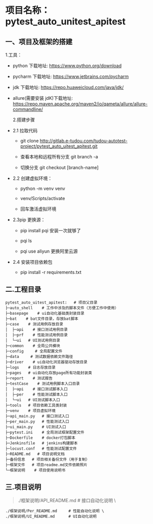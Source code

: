 <!--
 * @Author: ZhangTao 948080782@qq.com
 * @Date: 2022-11-30 13:53:20
 * @LastEditors: ZhangTao 948080782@qq.com
 * @LastEditTime: 2022-11-30 14:19:05
 * @FilePath: \pytest_auto_uitest_apitest\README.md
 * @Description: 这是默认设置,请设置`customMade`, 打开koroFileHeader查看配置 进行设置: https://github.com/OBKoro1/koro1FileHeader/wiki/%E9%85%8D%E7%BD%AE
-->

# 项目名称：pytest_auto_unitest_apitest

## 一、项目及框架的搭建

1.工具：

- python 下载地址: <https://www.python.org/download>

- pycharm 下载地址: <https://www.jetbrains.com/pycharm>

- jdk 下载地址: <https://repo.huaweicloud.com/java/jdk/>

- allure(需要安装 jdK)下载地址: <https://repo.maven.apache.org/maven2/io/qameta/allure/allure-commandline/>

  2.搭建步骤

- 2.1 拉取代码

  - git clone <http://gitlab.e-tudou.com/tudou-autotest-project/pytest_auto_uitest_apitest.git>

  - 查看本地和远程所有分支 git branch -a

  - 切换分支 git checkout [branch-name]

- 2.2 创建虚拟环境：

  - python -m venv venv

  - venv/Scripts/activate

  - 回车激活虚拟环境

- 2.3pip 更换源：

  - pip install pqi 安装一次就够了

  - pqi ls

  - pqi use aliyun 更换阿里云源

- 2.4 安装项目依赖包

  - pip install -r requirements.txt

## 二.工程目录

```text.
pytest_auto_uitest_apitest:   # 项目父目录
├─auto_shell    # 工作中涉及的脚本文件（方便工作中使用）
├─basepage    # ui自动化基础类封装目录
├─bat    # bat文件目录，存放bat脚本
├─case    # 测试用例存放目录
│  ├─api    # 接口测试用例目录
│  ├─prf    # 性能测试用例目录
│  └─ui   # UI测试用例目录
├─common    # 全局公共模块
├─config     # 全局配置文件
├─data     # 测试数据依赖文件路径
├─driver    # ui自动化浏览器驱动存放目录
├─logs    # 日志存放目录
├─pages   # ui自动化存放page所有功能封装类
├─report    # 测试报告
├─testCase    # 测试用例脚本入口目录
│  ├─api    # 接口测试脚本入口
│  ├─per    # 性能测试脚本入口
│  └─ui   # UI测试脚本入口
├─tools   # 项目依赖工具类封装
├─venv    # 项目虚拟环境
├─api_main.py   # 接口测试入口
├─per_main.py   # 性能测试入口
├─ui_main.py    # UI测试入口
├─pytest.ini    # 全局测试框架配置文件
├─Dockerfile    # docker打包脚本
├─Jenkinsfile   # jenkins构建脚本
├─locust.conf   # 性能测试配置文件
├─README.md   # 项目说明文档
├─备份信息   # 项目相关备份文件（用于复制）
├─框架文件   # 项目readme.md文件依赖照片
└─框架说明    # 项目使用说明书
```

## 三.项目说明

> ./框架说明/API_README.md # 接口自动化说明 \

    ./框架说明/Per_README.md     # 性能自动化说明 \
    ./框架说明/UI_README.md      # UI自动化说明
